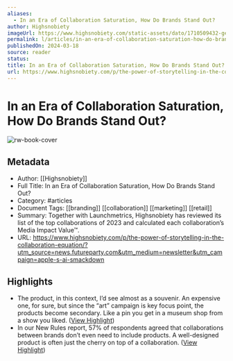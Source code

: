 ```yaml
---
aliases:
  - In an Era of Collaboration Saturation, How Do Brands Stand Out?
author: Highsnobiety
imageUrl: https://www.highsnobiety.com/static-assets/dato/1710509432-gettyimages-1246201179.jpg
permalink: l/articles/in-an-era-of-collaboration-saturation-how-do-brands-stand-out
publishedOn: 2024-03-18
source: reader
status: 
title: In an Era of Collaboration Saturation, How Do Brands Stand Out?
url: https://www.highsnobiety.com/p/the-power-of-storytelling-in-the-collaboration-equation/?utm_source=news.futureparty.com&utm_medium=newsletter&utm_campaign=apple-s-ai-smackdown
---
```

# In an Era of Collaboration Saturation, How Do Brands Stand Out?

![rw-book-cover](https://www.highsnobiety.com/static-assets/dato/1710509432-gettyimages-1246201179.jpg)

## Metadata

- Author: [[Highsnobiety]]
- Full Title: In an Era of Collaboration Saturation, How Do Brands Stand Out?
- Category: #articles
- Document Tags: [[branding]] [[collaboration]] [[marketing]] [[retail]]
- Summary: Together with Launchmetrics, Highsnobiety has reviewed its list of the top collaborations of 2023 and calculated each collaboration’s Media Impact Value™.
- URL: https://www.highsnobiety.com/p/the-power-of-storytelling-in-the-collaboration-equation/?utm_source=news.futureparty.com&utm_medium=newsletter&utm_campaign=apple-s-ai-smackdown

## Highlights

- The product, in this context, I’d see almost as a souvenir. An expensive one, for sure, but since the “art” campaign is key focus point, the products become secondary. Like a pin you get in a museum shop from a show you liked. ([View Highlight](https://read.readwise.io/read/01hsbb70cracx8sm65b64s86k6))
- In our New Rules report, 57% of respondents agreed that collaborations between brands don’t even need to include products. A well-designed product is often just the cherry on top of a collaboration. ([View Highlight](https://read.readwise.io/read/01hsbbag4ph96h7e1rx5yevr0z))
